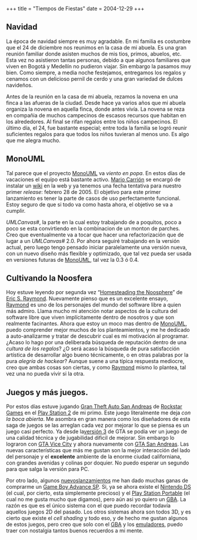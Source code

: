+++
title = "Tiempos de Fiestas"
date = 2004-12-29
+++

## Navidad

La época de navidad siempre es muy agradable. En mi familia es costumbre que el 24 de diciembre nos reunimos en la casa de mi abuela. Es una gran reunión familiar donde asisten muchos de mis tios, primos, abuelos, etc. Esta vez no asistieron tantas personas, debido a que algunos familiares que viven en Bogotá y Medellín no pudieron viajar. Sin embargo la pasamos muy bien. Como siempre, a media noche festejamos, entregamos los regalos y cenamos con un delicioso pernil de cerdo y una gran variedad de dulces navideños.

Antes de la reunión en la casa de mi abuela, rezamos la novena en una finca a las afueras de la ciudad. Desde hace ya varios años que mi abuela organiza la novena en aquella finca, donde antes vivía. La novena se reza en compañia de muchos campecinos de escasos recursos que habitan en los alrededores. Al final se rifan regalos entre los niños campecinos. El último día, el 24, fue bastante especial; entre toda la familia se logró reunir suficientes regalos para que todos los niños tuvieran al menos uno. Es algo que me alegra mucho.

## MonoUML

Tal parece que el proyecto [MonoUML](http://monouml.sourceforge.net/) va _viento en popa_. En estos días de vacaciones el equípo está bastante activo. [Mario Carrión](http://marioc.blogspot.com/) se encargó de instalar un [wiki](http://monouml.sourceforge.net/wiki) en la web y ya tenemos una fecha tentativa para nuestro primer _release_: febrero 28 de 2005. El objetivo para este primer lanzamiento es tener la parte de casos de uso perfectamente funcional. Estoy seguro de que si todo va como hasta ahora, el objetivo se va a cumplir.

_UMLCanvas#_, la parte en la cual estoy trabajando de a poquitos, poco a poco se esta convirtiendo en la combinacion de un monton de parches. Creo que eventualmente va a tocar que hacer una refactorización que de lugar a un _UMLCanvas#_ 2.0. Por ahora seguiré trabajando en la versión actual, pero luego tengo pensado iniciar paralelamente una versión nueva, con un nuevo diseño más flexible y optimizado, que tal vez pueda ser usada en versiones futuras de [MonoUML](http://monouml.sourceforge.net/), tal vez la 0.3 ó 0.4.

## Cultivando la Noosfera

Hoy estuve leyendo por segunda vez “[Homesteading the Noosphere](http://www.catb.org/%7Eesr/writings/cathedral-bazaar/homesteading/)” de [Eric S. Raymond](http://www.catb.org/%7Eesr/). Nuevamente pienso que es un excelente ensayo, [Raymond](http://www.catb.org/%7Eesr/) es uno de los personajes del mundo del software libre a quien más admiro. Llama mucho mi atención notar aspectos de la cultura del software libre que viven implícitamente dentro de nosotros y que son realmente facinantes. Ahora que estoy un moco mas dentro de [MonoUML](http://monouml.sourceforge.net/), puedo comprender mejor muchos de los planteamientos, y me he dedicado a auto-analizarme y tratar de descubrir cual es mi motivación al programar. ¿Acaso lo hago por una deliberada búsqueda de reputación dentro de una _cultura de los regalos_? ¿O será acaso la búsqueda de pura satisfacción artística de desarrollar algo bueno técnicamente, o en otras palabras por la pura _alegría de hackear_? Aunque suene a una típica respuesta mediocre, creo que ambas cosas son ciertas, y como [Raymond](http://www.catb.org/%7Eesr/) mismo lo plantea, tal vez una no pueda vivir si la otra.

## Juegos y más juegos.

Por estos días estuve jugando [Gran Theft Auto San Andreas](http://www.rockstargames.com/sanandreas/) de [Rockstar Games](http://www.rockstargames.com/) en el [Play Station 2](http://www.playstation2.com/) de mi primo. Este juego literalmente me deja _con la boca abierta_. Me asombra en gran manera como los diseñadores de esta saga de juegos se las arreglan cada vez por mejorar lo que se piensa es un juego casi perfecto. Ya desde la[versión 3](http://www.rockstargames.com/grandtheftauto3/) de GTA se podía ver un juego de una calidad técnica y de jugabilidad dificil de mejorar. Sin embargo lo lograron con [GTA Vice City](http://www.rockstargames.com/vicecity/) y ahora nuevamente con [GTA San Andreas](http://www.rockstargames.com/sanandreas/). Las nuevas características que más me gustan son la mejor interacción del lado del personaje y el **excelente** ambiente de la enorme ciudad californiana, con grandes avenidas y colinas por doquier. No puedo esperar un segundo para que salga la versión para PC.

Por otro lado, algunos [nuevos](http://www.square-enix.co.jp/games/gba/ff1-2/index_f.html)[lanzamientos](http://www.nintendo.com/gamemini?gameid=m-Game-0000-1854) me han dado muchas ganas de comprarme un [Game Boy Advance SP](http://www.gameboyadvance.com/). Si, ya se ahora existe el [Nintendo DS](http://www.nintendo.com/systemsds) (el cual, por cierto, esta simplemente precioso) y el [Play Station Portable](http://www.playstation.jp/psp/) (el cual no me gusta mucho que digamos), pero aún asi yo quiero un [GBA](http://www.gameboyadvance.com/). La razón es que es el único sistema con el que puedo recordar todavía aquellos juegos 2D del pasado. Los otros sistemas ahora son todos 3D, y es cierto que existe el _cell shading_ y todo eso, y de hecho me gustan algunos de estos juegos, pero creo que solo con el [GBA](http://www.gameboyadvance.com/) y los [emuladores](http://www.zophar.net/), puedo traer con nostalgia tantos buenos recuerdos a mi mente.
